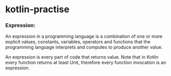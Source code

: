 # kotlin-practise


<h3>Expression:</h3>
<p>An expression in a programming language is a combination of one or more explicit values, constants, variables, operators and functions that the programming language interprets and computes to produce another value.</P>

<p> An expression is every part of code that returns value. Note that in Kotlin every function returns at least Unit, therefore every function invocation is an expression.</p>
